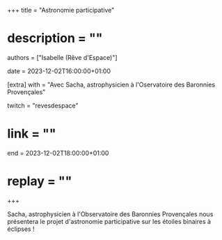 +++
title = "Astronomie participative"
# description = ""
authors = ["Isabelle (Rêve d'Espace)"]

date = 2023-12-02T16:00:00+01:00

[extra]
with = "Avec Sacha, astrophysicien à l'Oservatoire des Baronnies Provençales"

twitch = "revesdespace"
# link = ""

end = 2023-12-02T18:00:00+01:00

# replay = ""
+++

Sacha, astrophysicien à l'Observatoire des Baronnies Provençales nous présentera le projet d'astronomie participative sur les étoiles binaires à éclipses !